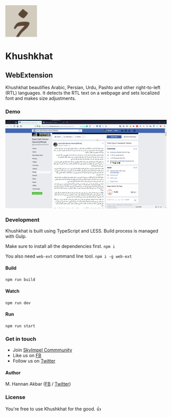 <img src="src/icons/logo.svg" alt="Khushkhat" width="100">

# Khushkhat
## WebExtension

Khushkhat beautifies Arabic, Persian, Urdu, Pashto and other right-to-left (RTL) languages. It detects the RTL text on a webpage and sets localized font and makes size adjustments.

### Demo
<img src="demo.gif" alt="Khushkhat Demo">

### Development
Khushkhat is built using TypeScript and LESS. Build process is managed with Gulp.

Make sure to install all the dependencies first.
`npm i`

You also need `web-ext` command line tool.
`npm i -g web-ext`

#### Build
`npm run build`

#### Watch
`npm run dev`

#### Run
`npm run start`

### Get in touch

- Join [SkyImpel Commmunity](https://www.facebook.com/groups/322369578102362)
- Like us on [FB](https://www.facebook.com/SkyImpel)
- Follow us on [Twitter](https://twitter.com/SkyImpel)

#### Author
M. Hannan Akbar ([FB](https://www.facebook.com/HannanAkbar) / [Twitter](https://twitter.com/HannanAkbar))

### License

You're free to use Khushkhat for the good. 👍
